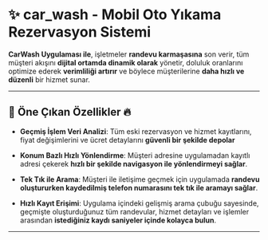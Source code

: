 # ✨ **car_wash** - Mobil Oto Yıkama Rezervasyon Sistemi

**CarWash Uygulaması ile**, işletmeler **randevu karmaşasına** son verir, tüm müşteri akışını **dijital ortamda dinamik olarak** yönetir, doluluk oranlarını optimize ederek **verimliliği artırır** ve böylece müşterilerine **daha hızlı ve düzenli** bir hizmet sunar.

---
## 🚀 **Öne Çıkan Özellikler** 🔥

- **Geçmiş İşlem Veri Analizi**: Tüm eski rezervasyon ve hizmet kayıtlarını, fiyat değişimlerini ve ücret detaylarını **güvenli bir şekilde depolar**
  
- **Konum Bazlı Hızlı Yönlendirme**: Müşteri adresine uygulamadan kayıtlı adresi çekerek **hızlı bir şekilde navigasyon ile yönlendirmeyi sağlar**.

- **Tek Tık ile Arama**: Müşteri ile iletişime geçmek için uygulamada **randevu oluştururken kaydedilmiş telefon numarasını tek tık ile aramayı sağlar**.

- **Hızlı Kayıt Erişimi**: Uygulama içindeki gelişmiş arama çubuğu sayesinde, geçmişte oluşturduğunuz tüm randevular, hizmet detayları ve işlemler arasından **istediğiniz kaydı saniyeler içinde kolayca bulun**. 

  
---

